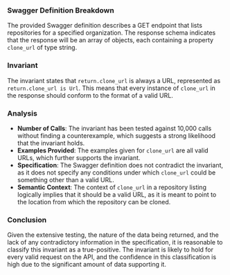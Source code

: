 ### Swagger Definition Breakdown
The provided Swagger definition describes a GET endpoint that lists repositories for a specified organization. The response schema indicates that the response will be an array of objects, each containing a property `clone_url` of type string.

### Invariant
The invariant states that `return.clone_url` is always a URL, represented as `return.clone_url is Url`. This means that every instance of `clone_url` in the response should conform to the format of a valid URL.

### Analysis
- **Number of Calls**: The invariant has been tested against 10,000 calls without finding a counterexample, which suggests a strong likelihood that the invariant holds.
- **Examples Provided**: The examples given for `clone_url` are all valid URLs, which further supports the invariant.
- **Specification**: The Swagger definition does not contradict the invariant, as it does not specify any conditions under which `clone_url` could be something other than a valid URL.
- **Semantic Context**: The context of `clone_url` in a repository listing logically implies that it should be a valid URL, as it is meant to point to the location from which the repository can be cloned.

### Conclusion
Given the extensive testing, the nature of the data being returned, and the lack of any contradictory information in the specification, it is reasonable to classify this invariant as a true-positive. The invariant is likely to hold for every valid request on the API, and the confidence in this classification is high due to the significant amount of data supporting it.
